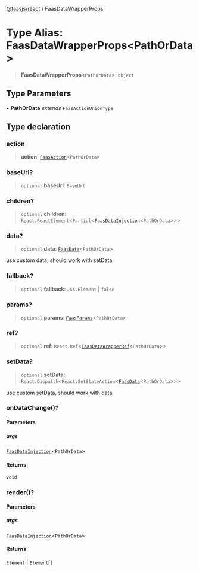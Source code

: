 [@faasjs/react](../README.md) / FaasDataWrapperProps

# Type Alias: FaasDataWrapperProps\<PathOrData\>

> **FaasDataWrapperProps**\<`PathOrData`\>: `object`

## Type Parameters

• **PathOrData** *extends* `FaasActionUnionType`

## Type declaration

### action

> **action**: [`FaasAction`](FaasAction.md)\<`PathOrData`\>

### baseUrl?

> `optional` **baseUrl**: `BaseUrl`

### children?

> `optional` **children**: `React.ReactElement`\<`Partial`\<[`FaasDataInjection`](FaasDataInjection.md)\<`PathOrData`\>\>\>

### data?

> `optional` **data**: [`FaasData`](FaasData.md)\<`PathOrData`\>

use custom data, should work with setData

### fallback?

> `optional` **fallback**: `JSX.Element` \| `false`

### params?

> `optional` **params**: [`FaasParams`](FaasParams.md)\<`PathOrData`\>

### ref?

> `optional` **ref**: `React.Ref`\<[`FaasDataWrapperRef`](FaasDataWrapperRef.md)\<`PathOrData`\>\>

### setData?

> `optional` **setData**: `React.Dispatch`\<`React.SetStateAction`\<[`FaasData`](FaasData.md)\<`PathOrData`\>\>\>

use custom setData, should work with data

### onDataChange()?

#### Parameters

##### args

[`FaasDataInjection`](FaasDataInjection.md)\<`PathOrData`\>

#### Returns

`void`

### render()?

#### Parameters

##### args

[`FaasDataInjection`](FaasDataInjection.md)\<`PathOrData`\>

#### Returns

`Element` \| `Element`[]
